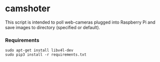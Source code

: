 # camshoter

This script is intended to poll web-cameras plugged into Raspberry Pi and save images to directory (specified or default).

### Requirements
```shell script
sudo apt-get install libv4l-dev
sudo pip3 install -r requirements.txt
```